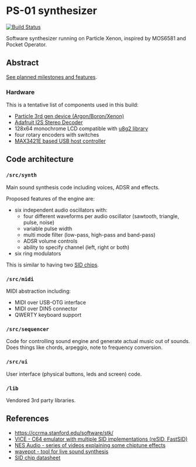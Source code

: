 # PS-01 synthesizer

[![Build Status](https://travis-ci.org/suda/ps-01.svg?branch=master)](https://travis-ci.org/suda/ps-01)

Software synthesizer running on Particle Xenon, inspired by MOS6581 and Pocket Operator.

## Abstract

[See planned milestones and features](docs/ps-01.pdf).

### Hardware

This is a tentative list of components used in this build:

* [Particle 3rd gen device (Argon/Boron/Xenon)](https://store.particle.io/collections/bluetooth)
* [Adafruit I2S Stereo Decoder](https://www.adafruit.com/product/3678)
* 128x64 monochrome LCD compatible with [u8g2 library](https://github.com/olikraus/u8g2/wiki/u8g2setupcpp#constructor-reference)
* four rotary encoders with switches
* [MAX3421E based USB host controller](https://www.aliexpress.com/item/32735946108.html)

## Code architecture

### `/src/synth`

Main sound synthesis code including voices, ADSR and effects.

Proposed features of the engine are:

* six independent audio oscillators with:
	* four different waveforms per audio oscillator (sawtooth, triangle, pulse, noise)
	* variable pulse width
	* multi mode filter (low-pass, high-pass and band-pass)
	* ADSR volume controls
	* ability to specify channel (left, right or both)
* six ring modulators

This is similar to having two [SID chips](https://en.wikipedia.org/wiki/MOS_Technology_SID#Features).

### `/src/midi`

MIDI abstraction including:
* MIDI over USB-OTG interface
* MIDI over DIN5 connector
* QWERTY keyboard support

### `/src/sequencer`

Code for controlling sound engine and generate actual music out of sounds. Does things like chords, arpeggio, note to frequency conversion.

### `/src/ui`

User interface (physical buttons, leds and screen) code.

### `/lib`

Vendored 3rd party libraries.

## References

* https://ccrma.stanford.edu/software/stk/
* [VICE - C64 emulator with multiple SID implementations (reSID, FastSID)](http://vice-emu.sourceforge.net/index.html#download)
* [NES Audio - series of videos explaining some chiptune effects](https://www.youtube.com/playlist?list=PLW9dSXWX1cLKxzAsxP4dfWyhK3B1bAzJg)
* [wavepot - tool for live sound synthesis](http://wavepot.com/)
* [SID chip datasheet](http://www.waitingforfriday.com/index.php/Commodore_SID_6581_Datasheet)